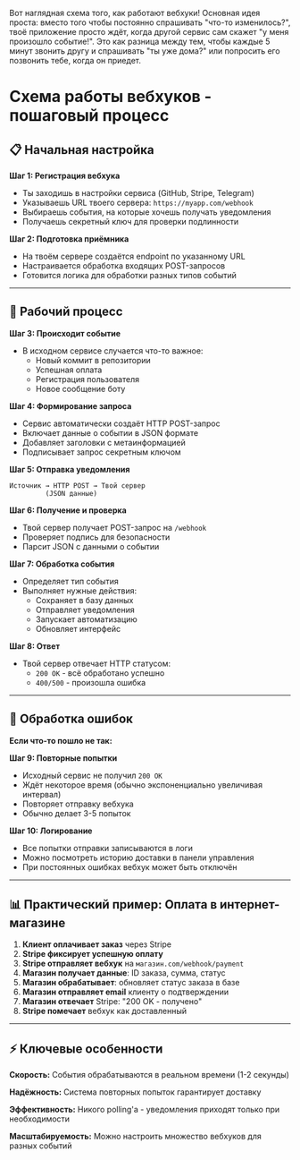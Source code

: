 Вот наглядная схема того, как работают вебхуки! Основная идея проста: вместо того чтобы постоянно спрашивать "что-то изменилось?", твоё приложение просто ждёт, когда другой сервис сам скажет "у меня произошло событие!".
Это как разница между тем, чтобы каждые 5 минут звонить другу и спрашивать "ты уже дома?" или попросить его позвонить тебе, когда он приедет.

# Схема работы вебхуков - пошаговый процесс

## 📋 Начальная настройка

**Шаг 1: Регистрация вебхука**
- Ты заходишь в настройки сервиса (GitHub, Stripe, Telegram)
- Указываешь URL твоего сервера: `https://myapp.com/webhook`
- Выбираешь события, на которые хочешь получать уведомления
- Получаешь секретный ключ для проверки подлинности

**Шаг 2: Подготовка приёмника**
- На твоём сервере создаётся endpoint по указанному URL
- Настраивается обработка входящих POST-запросов
- Готовится логика для обработки разных типов событий

---

## 🔄 Рабочий процесс

**Шаг 3: Происходит событие**
- В исходном сервисе случается что-то важное:
  - Новый коммит в репозитории
  - Успешная оплата
  - Регистрация пользователя
  - Новое сообщение боту

**Шаг 4: Формирование запроса**
- Сервис автоматически создаёт HTTP POST-запрос
- Включает данные о событии в JSON формате
- Добавляет заголовки с метаинформацией
- Подписывает запрос секретным ключом

**Шаг 5: Отправка уведомления**
```
Источник → HTTP POST → Твой сервер
         (JSON данные)
```

**Шаг 6: Получение и проверка**
- Твой сервер получает POST-запрос на `/webhook`
- Проверяет подпись для безопасности
- Парсит JSON с данными о событии

**Шаг 7: Обработка события**
- Определяет тип события
- Выполняет нужные действия:
  - Сохраняет в базу данных
  - Отправляет уведомления
  - Запускает автоматизацию
  - Обновляет интерфейс

**Шаг 8: Ответ**
- Твой сервер отвечает HTTP статусом:
  - `200 OK` - всё обработано успешно
  - `400/500` - произошла ошибка

---

## 🔁 Обработка ошибок

**Если что-то пошло не так:**

**Шаг 9: Повторные попытки**
- Исходный сервис не получил `200 OK`
- Ждёт некоторое время (обычно экспоненциально увеличивая интервал)
- Повторяет отправку вебхука
- Обычно делает 3-5 попыток

**Шаг 10: Логирование**
- Все попытки отправки записываются в логи
- Можно посмотреть историю доставки в панели управления
- При постоянных ошибках вебхук может быть отключён

---

## 📊 Практический пример: Оплата в интернет-магазине

1. **Клиент оплачивает заказ** через Stripe
2. **Stripe фиксирует успешную оплату**
3. **Stripe отправляет вебхук** на `магазин.com/webhook/payment`
4. **Магазин получает данные**: ID заказа, сумма, статус
5. **Магазин обрабатывает**: обновляет статус заказа в базе
6. **Магазин отправляет email** клиенту о подтверждении
7. **Магазин отвечает** Stripe: "200 OK - получено"
8. **Stripe помечает** вебхук как доставленный

---

## ⚡ Ключевые особенности

**Скорость:** События обрабатываются в реальном времени (1-2 секунды)

**Надёжность:** Система повторных попыток гарантирует доставку

**Эффективность:** Никого polling'а - уведомления приходят только при необходимости

**Масштабируемость:** Можно настроить множество вебхуков для разных событий